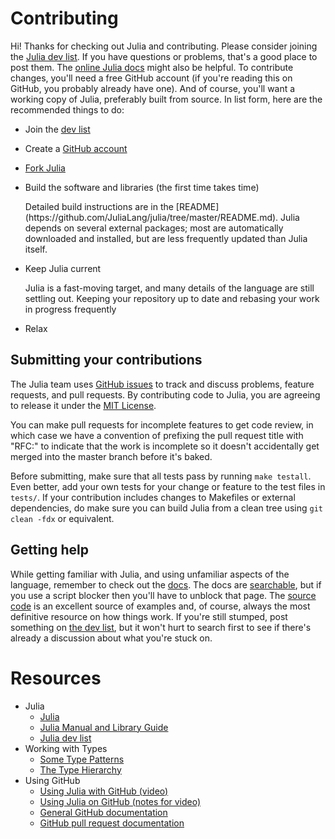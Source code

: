 # Contributing

Hi! Thanks for checking out Julia and contributing. Please consider joining the [Julia dev list](https://groups.google.com/forum/?fromgroups#!forum/julia-dev). If you have questions or problems, that's a good place to post them. The [online Julia docs](http://docs.julialang.org/en/latest/) might also be helpful. To contribute changes, you'll need a free GitHub account (if you're reading this on GitHub, you probably already have one). And of course, you'll want a working copy of Julia, preferably built from source. In list form, here are the recommended things to do:

* Join the [dev list](https://groups.google.com/forum/?fromgroups#!forum/julia-dev)

* Create a [GitHub account](https://github.com/signup/free)

* [Fork Julia](https://github.com/JuliaLang/julia/fork_select)

* Build the software and libraries (the first time takes time)
  <p>
  Detailed build instructions are in the [README](https://github.com/JuliaLang/julia/tree/master/README.md). Julia depends on several external packages; most are automatically downloaded and installed, but are less frequently updated than Julia itself.
  </p>

* Keep Julia current
  <p>
  Julia is a fast-moving target, and many details of the language are still settling out. Keeping your repository up to date and rebasing your work in progress frequently 
  </p>

* Relax

## Submitting your contributions

The Julia team uses [GitHub issues](https://github.com/JuliaLang/julia/issues) to track and discuss problems, feature requests, and pull requests. By contributing code to Julia, you are agreeing to release it under the [MIT License](https://github.com/JuliaLang/julia/tree/master/LICENSE.md).

You can make pull requests for incomplete features to get code review, in which case we have a convention of prefixing the pull request title with "RFC:" to indicate that the work is incomplete so it doesn't accidentally get merged into the master branch before it's baked.

Before submitting, make sure that all tests pass by running `make testall`. Even better, add your own tests for your change or feature to the test files in `tests/`. If your contribution includes changes to Makefiles or external dependencies, do make sure you can build Julia from a clean tree using `git clean -fdx` or equivalent.

## Getting help

While getting familiar with Julia, and using unfamiliar aspects of the language, remember to check out the [docs](http://docs.julialang.org/en/latest/). The docs are [searchable](http://docs.julialang.org/en/latest/search/), but if you use a script blocker then you'll have to unblock that page. The [source code](https://github.com/JuliaLang/julia) is an excellent source of examples and, of course, always the most definitive resource on how things work. If you're still stumped, post something on [the dev list](https://groups.google.com/forum/?fromgroups#!forum/julia-dev), but it won't hurt to search first to see if there's already a discussion about what you're stuck on.

# Resources

* Julia
  - [Julia](http://julialang.org)
  - [Julia Manual and Library Guide](http://docs.julialang.org/en/latest/)
  - [Julia dev list](https://groups.google.com/forum/?fromgroups#!forum/julia-dev)
* Working with Types
  - [Some Type Patterns](https://github.com/JuliaLang/julia/wiki/Code-Patterns)
  - [The Type Hierarchy](https://github.com/JuliaLang/julia/wiki/Types-Hierarchy)
* Using GitHub
  - [Using Julia with GitHub (video)](http://www.youtube.com/watch?v=wnFYV3ZKtOg&feature=youtu.be)
  - [Using Julia on GitHub (notes for video)](https://gist.github.com/2712118#file_julia_git_pull_request.md)
  - [General GitHub documentation](http://help.github.com/)
  - [GitHub pull request documentation](http://help.github.com/send-pull-requests/)
